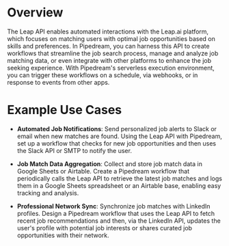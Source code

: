 # Overview

The Leap API enables automated interactions with the Leap.ai platform, which focuses on matching users with optimal job opportunities based on skills and preferences. In Pipedream, you can harness this API to create workflows that streamline the job search process, manage and analyze job matching data, or even integrate with other platforms to enhance the job seeking experience. With Pipedream's serverless execution environment, you can trigger these workflows on a schedule, via webhooks, or in response to events from other apps.

# Example Use Cases

- **Automated Job Notifications**: Send personalized job alerts to Slack or email when new matches are found. Using the Leap API with Pipedream, set up a workflow that checks for new job opportunities and then uses the Slack API or SMTP to notify the user.

- **Job Match Data Aggregation**: Collect and store job match data in Google Sheets or Airtable. Create a Pipedream workflow that periodically calls the Leap API to retrieve the latest job matches and logs them in a Google Sheets spreadsheet or an Airtable base, enabling easy tracking and analysis.

- **Professional Network Sync**: Synchronize job matches with LinkedIn profiles. Design a Pipedream workflow that uses the Leap API to fetch recent job recommendations and then, via the LinkedIn API, updates the user's profile with potential job interests or shares curated job opportunities with their network.

